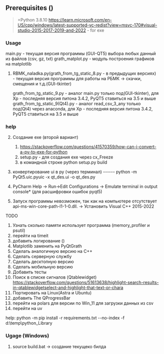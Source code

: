 ## Prerequisites ()
>=Python 3.8.10
https://learn.microsoft.com/en-US/cpp/windows/latest-supported-vc-redist?view=msvc-170#visual-studio-2015-2017-2019-and-2022   - for exe

### Usage
main.py - текущая версия программы (GUI-QT5) выбора любых данный из файлов (csv, gz, txt)
grath_matplot.py - модуль построения графиков на matplotlib



1.  RBMK_naladka.py(grath_from_tg_static_8.py - в предыдущих версиях) - текущая версия программы для работы на РБМК -> скачки, смещения и т.д.(GUI-tkinter) 
    
    grath_from_tg_static_9.py - аналог main.py только под(GUI-tkinter), для Xp - последняя версия питона 3.4.2, PyQT5 ставиться на 3.5 и выше
    grath_from_tg_static_9(Qt4).py - аналог read_csv_3_any только под(Qt4) через anaconda, для Xp - последняя версия питона 3.4.2, PyQT5 ставиться на 3.5 и выше


### help
2.  Создание exe (второй вариант)
    1. https://stackoverflow.com/questions/41570359/how-can-i-convert-a-py-to-exe-for-python
    1. setup.py - для создания exe через cx_Freeze
    2. в командной строке         python setup.py build


3. конвертирование ui в py (через терминал) ------ python -m PyQt5.uic.pyuic -x qt_des.ui -o qt_des.py


4. PyCharm 
Help -> Run->Edit Configurations -> Emulate terminal in output console* (для расшифровки ошибок  pyqt5)

5. Запуск программы невозможен, так как на компьютере отсутствует
api-ms-win-core-path-l1-1-0.dll. -> Установить Visual C++ 2015-2022

TODO
1. Узнать сколько памяти использует программа (memory_profiler и psutil)
2. перейти на timeit
3. добавить логирование ()
4. Matplotlib заменить на PyQtGrath
5. Сделать аналогичную версию на С++
6. Сделать серверную службу
7. Сделать десктопную версию
8. Сделать мобильную версию
9. Добавить тесты
10. Поиск в списке сигналов (Qtablewidget) https://stackoverflow.com/questions/51613638/highlight-search-results-in-qtablewidgetselect-and-highlight-that-text-or-chara
11. Портировать на Linux(Astra и Ubuntu)
12. добавить The QProgressBar
13. перейти на polars для версии по Win_11 для загрузки данных из csv
14. перейти на uv

help:
python -m pip  install -r requirements.txt --no-index -f d:\\temp\\python_Library

### Ugage (Windows)
1. source build.bat -> создание текущеко билда